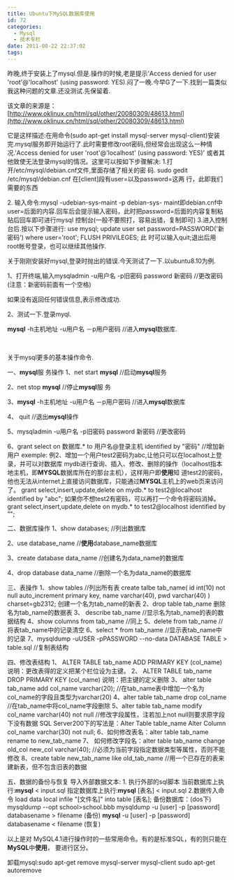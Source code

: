 ```yaml
---
title: Ubuntu下MySQL数据库使用
id: 72
categories:
  - Mysql
  - 技术专栏
date: 2011-08-22 22:37:02
tags:
---
```


<div id="blog_text">
<div>

昨晚,终于安装上了mysql.但是.操作的时候,老是提示'Access denied for user 'root'@'localhost' (using password: YES).闷了一晚.今早G了一下.找到一篇类似我这种问题的文章.还没测试.先保留着.

该文章的来源是：[http://www.oklinux.cn/html/sql/other/20080309/48613.html](http://www.oklinux.cn/html/sql/other/20080309/48613.html)

它是这样描述:在用命令(sudo apt-get install mysql-server mysql-client)安装完.mysql服务即开始运行了.此时需要修改root密码,但经常会出现这么一种情况.'Access denied for user 'root'@'localhost' (using password: YES)' 或者其他致使无法登录mysql的情况。这里可以按如下步骤解决:
1.打开/etc/mysql/debian.cnf文件,里面存储了相关的密 码.
sudo gedit /etc/mysql/debian.cnf
在[client]段有user=以及password=这两 行，此即我们需要的东西

2\. 输入命令:mysql -udebian-sys-maint -p
debian-sys- maint即debian.cnf中user=后面的内容.回车后会提示输入密码，此时把password=后面的内容复制粘贴后回车即可进行mysql 控制台(一般不要照打，容易出错，复制即可)
3.进入控制台后.按以下步骤进行:
use mysql;
update user set password=PASSWORD('新密码') where user='root';
FLUSH PRIVILEGES;
此 时可以输入quit;退出后用root帐号登录，也可以继续其他操作.

关于刚刚安装好mysql,登录时抛出的错误.今天测试了一下.以ubuntu8.10为例.

1、打开终端,输入mysqladmin -u用户名 -p旧密码 password 新密码 //更改密码 (注意：新密码前面有一个空格)

如果没有返回任何错误信息,表示修改成功.

2、测试一下.登录myql.

**mysql** -h主机地址 -u用户名 －p用户密码 //进入**mysql**数据库.

&nbsp;

关于mysql更多的基本操作命令.

一、**mysql**服 务操作
1、net start **mysql** //启动**mysql**服务

2、net stop **mysql** //停止**mysql**服 务

3、**mysql** -h主机地址 -u用户名 －p用户密码 //进入**mysql**数据库

4、 quit //退出**mysql**操作

5、mysqladmin -u用户名 -p旧密码 password 新密码 //更改密码

6、grant select on 数据库.* to 用户名@登录主机 identified by "密码" //增加新用户
exemple:
例2、增加一个用户test2密码为abc,让他只可以在localhost上登录，并可以对数据库 mydb进行查询、插入、修改、删除的操作（localhost指本地主机，即**MYSQL**数据库所在的那台主机），这样用户即**使用**知 道test2的密码，他也无法从internet上直接访问数据库，只能通过**MYSQL**主机上的web页来访问了。
grant select,insert,update,delete on mydb.* to test2@localhost identified by "abc";
如果你不想test2有密码，可以再打一个命令将密码消掉。
grant select,insert,update,delete on mydb.* to test2@localhost identified by "";

二、数据库操作
1、show databases; //列出数据库

2、use database_name //**使用**database_name数据库

3、create database data_name //创建名为data_name的数据库

4、drop database data_name //删除一个名为data_name的数据库

三、表操作
1、show tables //列出所有表
create talbe tab_name(
id int(10) not null auto_increment primary key,
name varchar(40),
pwd varchar(40)
) charset=gb2312; 创建一个名为tab_name的新表
2、drop table tab_name 删除名为tab_name的数据表
3、 describe tab_name //显示名为tab_name的表的数据结构
4、show columns from tab_name //同上
5、delete from tab_name //将表tab_name中的记录清空
6、select * from tab_name //显示表tab_name中的记录
7、mysqldump -uUSER -pPASSWORD --no-data DATABASE TABLE &gt; table.sql //复制表结构

四、修改表结构
1、 ALTER TABLE tab_name ADD PRIMARY KEY (col_name)
说明：更改表得的定义把某个栏位设为主键。
2、 ALTER TABLE tab_name DROP PRIMARY KEY (col_name)
说明：把主键的定义删除
3、 alter table tab_name add col_name varchar(20); //在tab_name表中增加一个名为col_name的字段且类型为varchar(20)
4、alter table tab_name drop col_name //在tab_name中将col_name字段删除
5、alter table tab_name modify col_name varchar(40) not null //修改字段属性，注若加上not null则要求原字段下没有数据
SQL Server200下的写法是：Alter Table table_name Alter Column col_name varchar(30) not null;
6、如何修改表名：alter table tab_name rename to new_tab_name
7、 如何修改字段名：alter table tab_name change old_col new_col varchar(40); //必须为当前字段指定数据类型等属性，否则不能修改
8、create table new_tab_name like old_tab_name //用一个已存在的表来建新表，但不包含旧表的数据

五、数据的备份与恢复
导入外部数据文本:
1\. 执行外部的sql脚本
当前数据库上执行:**mysql** &lt; input.sql
指定数据库上执行:**mysql** [表名] &lt; input.sql
2.数据传入命令 load data local infile "[文件名]" into table [表名];
备份数据库：(dos下)
mysqldump --opt school&gt;school.bbb
mysqldump -u [user] -p [password] databasename &gt; filename (备份)
**mysql** -u [user] -p [password] databasename &lt; filename (恢复)

以上是对 MySQL4.1进行操作时的一些常用命令。有的是标准SQL，有的则只能在**MySQL**中**使用**， 要进行区分。

卸载mysql:sudo apt-get remove mysql-server mysql-client
sudo apt-get autoremove

</div>
</div>